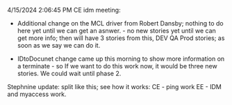 4/15/2024 2:06:45 PM
CE idm meeting:
   - Additional change on the MCL driver from Robert Dansby; nothing to do here yet until we can get an asnwer. - no new stories yet until we can get more info; then will have 3 stories from this, DEV QA Prod stories; as soon as we say we can do it.

   - IDtoDocunet change came up this morning to show more information on a terminate - so If we want to do this work now, it would be three new stories. We could wait until phase 2.

Stephnine update: split like this; see how it works:
CE - ping work
EE - IDM and myaccess work.



